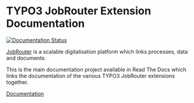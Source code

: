 # TYPO3 JobRouter Extension Documentation

[![Documentation Status](https://readthedocs.org/projects/typo3-jobrouter/badge/?version=latest)](https://typo3-jobrouter.readthedocs.io/en/latest/?badge=latest)

[JobRouter](https://www.jobrouter.com/) is a scalable digitalisation
platform which links processes, data and documents.

This is the main documentation project available in Read The Docs which
links the documentation of the various TYPO3 JobRouter extensions
together.

[Documentation](https://typo3-jobrouter.readthedocs.io/)
